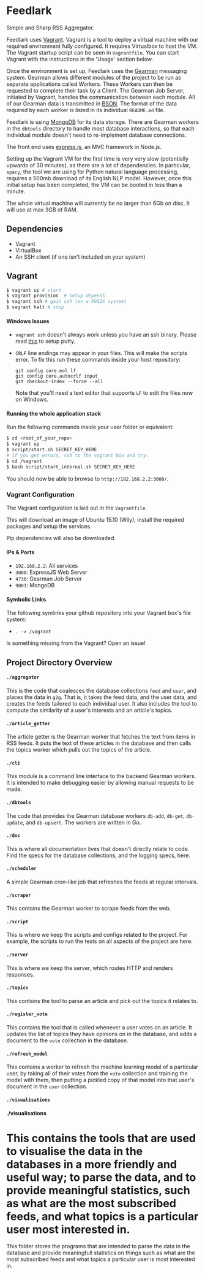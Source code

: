 Feedlark
========

Simple and Sharp RSS Aggregator.

Feedlark uses [Vagrant](http://vagrantup.com). Vagrant is a tool to deploy a virtual machine with our required environment fully configured. It requires Virtualbox to host the VM. The Vagrant startup script can be seen in `Vagrantfile`. You can start Vagrant with the instructions in the 'Usage' section below.

Once the environment is set up, Feedlark uses the [Gearman](http://gearman.org) messaging system. Gearman allows different modules of the project to be run as separate applications called Workers. These Workers can then be requested to complete their task by a Client. The Gearman Job Server, initiated by Vagrant, handles the communication between each module. All of our Gearman data is transmitted in [BSON](https://en.wikipedia.org/wiki/BSON). The format of the data required by each worker is listed in its individual `README.md` file.

Feedlark is using [MongoDB](http://mongodb.org) for its data storage. There are Gearman workers in the `dbtools` directory to handle most database interactions, so that each individual module doesn't need to re-implement database connections.

The front end uses [express.js](http://expressjs.com/), an MVC framework in Node.js.

Setting up the Vagrant VM for the first time is very very slow (potentially upwards of 30 minutes), as there are a lot of dependencies. In particular, `spacy`, the tool we are using for Python natural language processing, requires a 500mb download of its English NLP model. However, once this initial setup has been completed, the VM can be booted in less than a minute.

The whole virtual machine will currently be no larger than 6Gb on disc. It will use at max 3GB of RAM.


Dependencies
------------

- Vagrant
- VirtualBox
- An SSH client (if one isn't included on your system)

Vagrant
-------------

```sh
$ vagrant up # start
$ vagrant provision  # setup depends
$ vagrant ssh # gain ssh (on a POSIX system)
$ vagrant halt # stop
```

#### Windows Issues

-  `vagrant ssh` doesn't always work unless you have an ssh binary.
  Please read
[this](https://github.com/Varying-Vagrant-Vagrants/VVV/wiki/Connect-to-Your-Vagrant-Virtual-Machine-with-PuTTY)
to setup putty.

- `CRLF` line endings may appear in your files. This will make the scripts error. 
  To fix this run these commands inside your host repository:
  ```
  git config core.eol lf
  git config core.autocrlf input
  git checkout-index --force --all
  ```
  Note that you'll need a text editor that supports `LF` to edit the files now on Windows.

#### Running the whole application stack

Run the following commands inside your user folder or equivalent:

```sh
$ cd <root_of_your_repo>
$ vagrant up
$ script/start.sh SECRET_KEY_HERE
# if you get errors, ssh to the vagrant box and try:
$ cd /vagrant
$ bash script/start_internal.sh SECRET_KEY_HERE
```

You should now be able to browse to `http://192.168.2.2:3000/`.

### Vagrant Configuration

The Vagrant configuration is laid out in the `Vagrantfile`.

This will download an image of Ubuntu 15.10 (Wily), install the required
packages and setup the services.

Pip dependencies will also be downloaded.

#### IPs & Ports

- `192.168.2.2`: All services
- `3000`: ExpressJS Web Server
- `4730`: Gearman Job Server
- `9001`: MongoDB

#### Symbolic Links

The following symlinks your github repository into your Vagrant box's file system:

- `. -> /vagrant`

Is something missing from the Vagrant? Open an issue!

Project Directory Overview
--------------------------

#### `./aggregator`

This is the code that coalesces the database collections `feed` and `user`, and places the data in `g2g`. That is, it takes the feed data, and the user data, and creates the feeds tailored to each individual user. It also includes the tool to compute the similarity of a user's interests and an article's topics.

#### `./article_getter`

The article getter is the Gearman worker that fetches the text from items in RSS feeds. It puts the text of these articles in the database and then calls the topics worker which pulls out the topics of the article.

#### `./cli`

This module is a command line interface to the backend Gearman workers. It is intended to make debugging easier by allowing manual requests to be made.

#### `./dbtools`

The code that provides the Gearman database workers `db-add`, `db-get`, `db-update`, and `db-upsert`. The workers are written in Go.

#### `./doc`

This is where all documentation lives that doesn't directly relate to code. Find the specs for the database collections, and the logging specs, here.

#### `./scheduler`

A simple Gearman cron-like job that refreshes the feeds at regular intervals.

#### `./scraper`

This contains the Gearman worker to scrape feeds from the web.

#### `./script`

This is where we keep the scripts and configs related to the project. For example, the scripts to run the tests on all aspects of the project are here.

#### `./server`

This is where we keep the server, which routes HTTP and renders responses.

#### `./topics`

This contains the tool to parse an article and pick out the topics it relates to.

#### `./register_vote`

This contains the tool that is called whenever a user votes on an article. It updates the list of topics they have opinions on in the database, and adds a document to the `vote` collection in the database.

#### `./refresh_model`

This contains a worker to refresh the machine learning model of a particular user, by taking all of their votes from the `vote` collection and training the model with them, then putting a pickled copy of that model into that user's document in the `user` collection.

#### `./visualisations`

#### ./visualisations

This contains the tools that are used to visualise the data in the databases in a more friendly and useful way; to parse the data, and to provide meaningful statistics, such as what are the most subscribed feeds, and what topics is a particular user most interested in.
=======
This folder stores the programs that are intended to parse the data in the database and provide meaningfull statistics on things such as what are the most subscribed feeds and what topics a particular user is most interested in.

